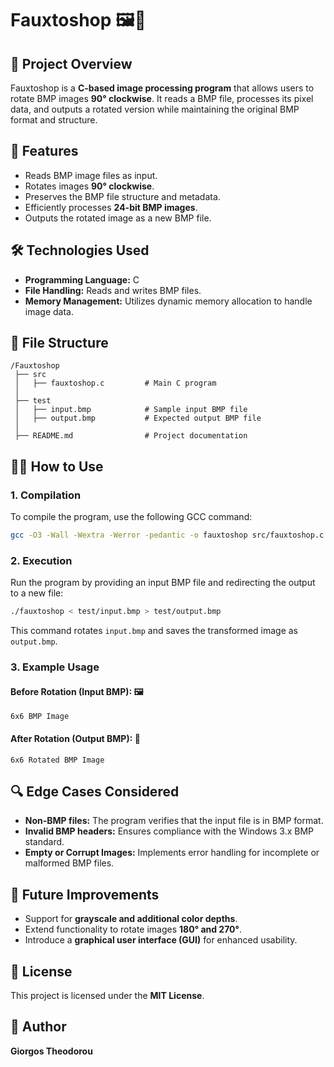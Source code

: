 # Fauxtoshop 🖼️🔄

## 📌 Project Overview

Fauxtoshop is a **C-based image processing program** that allows users to rotate BMP images **90° clockwise**. It reads a BMP file, processes its pixel data, and outputs a rotated version while maintaining the original BMP format and structure.

## 🚀 Features

- Reads BMP image files as input.
- Rotates images **90° clockwise**.
- Preserves the BMP file structure and metadata.
- Efficiently processes **24-bit BMP images**.
- Outputs the rotated image as a new BMP file.

## 🛠️ Technologies Used

- **Programming Language:** C
- **File Handling:** Reads and writes BMP files.
- **Memory Management:** Utilizes dynamic memory allocation to handle image data.

## 📂 File Structure

```
/Fauxtoshop
 ├── src
 │   ├── fauxtoshop.c         # Main C program
 │
 ├── test
 │   ├── input.bmp            # Sample input BMP file
 │   ├── output.bmp           # Expected output BMP file
 │
 ├── README.md                # Project documentation
```

## 🏃‍♂️ How to Use

### **1. Compilation**

To compile the program, use the following GCC command:

```sh
gcc -O3 -Wall -Wextra -Werror -pedantic -o fauxtoshop src/fauxtoshop.c
```

### **2. Execution**

Run the program by providing an input BMP file and redirecting the output to a new file:

```sh
./fauxtoshop < test/input.bmp > test/output.bmp
```

This command rotates `input.bmp` and saves the transformed image as `output.bmp`.

### **3. Example Usage**

#### **Before Rotation (Input BMP):** 🖼️
```
6x6 BMP Image
```

#### **After Rotation (Output BMP):** 🔄
```
6x6 Rotated BMP Image
```

## 🔍 Edge Cases Considered

- **Non-BMP files:** The program verifies that the input file is in BMP format.
- **Invalid BMP headers:** Ensures compliance with the Windows 3.x BMP standard.
- **Empty or Corrupt Images:** Implements error handling for incomplete or malformed BMP files.

## 🎯 Future Improvements

- Support for **grayscale and additional color depths**.
- Extend functionality to rotate images **180° and 270°**.
- Introduce a **graphical user interface (GUI)** for enhanced usability.

## 📜 License

This project is licensed under the **MIT License**.

## 👤 Author

**Giorgos Theodorou**

